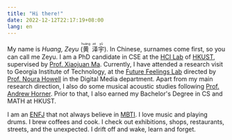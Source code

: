 ```yaml
---
title: "Hi there!"
date: 2022-12-12T22:17:19+08:00
lang: en
---
```


My name is *Huang, Zeyu* (<ruby>黄<rp>(</rp><rt>huáng</rt><rp>)</rp>
泽<rp>(</rp><rt>zé</rt><rp>)</rp>宇<rp>(</rp><rt>yǔ</rt><rp>)</rp></ruby>).
In Chinese, surnames come first, so you can call me Zeyu.
I am a PhD candidate in CSE at the [HCI Lab](https://hci.cse.ust.hk) of [HKUST](https://hkust.edu.hk),
supervised by [Prof. Xiaojuan Ma](https://www.cse.ust.hk/~mxj/).
Currently, I have attended a research visit to Georgia Institute of Technology, at the [Future Feelings Lab](https://sites.gatech.edu/futurefeelings/) directed by [Prof. Noura Howell](https://nourahowell.com/) in the Digital Media department.
Apart from my main research direction, I also do some musical acoustic studies following [Prof. Andrew Horner](https://cse.hkust.edu.hk/~horner/).
Prior to that, I also earned my Bachelor's Degree in CS and MATH at HKUST.

I am an [ENFJ](https://www.16personalities.com/enfj-personality) that not always believe in [MBTI](https://www.16personalities.com).
I love music and playing drums.
I brew coffees and cook.
I check out exhibitions, shops, restaurants, streets, and the unexpected.
I drift off and wake, learn and forget.